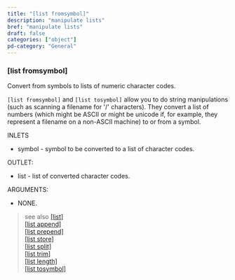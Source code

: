 ```yaml
---
title: "[list fromsymbol]"
description: "manipulate lists"
bref: "manipulate lists"
draft: false
categories: ["object"]
pd-category: "General"
---
```


### [list fromsymbol]

Convert from symbols to lists of numeric character codes.

`[list fromsymbol]` and `[list tosymbol]` allow you to do string manipulations (such as scanning a filename for '/' characters). They convert a list of numbers (which might be ASCII or might be unicode if, for example, they represent a filename on a non-ASCII machine) to or from a symbol.

INLETS

- symbol - symbol to be converted to a list of character codes.

OUTLET:

- list - list of converted character codes.

ARGUMENTS:

- NONE.

> see also [[list]](../list)\
> [[list append]](../list-append)\
> [[list prepend]](../list-prepend)\
> [[list store]](../list-store)\
> [[list split]](../list-split)\
> [[list trim]](../list-trim)\
> [[list length]](../list-length)\
> [[list tosymbol]](../list-tosymbol)